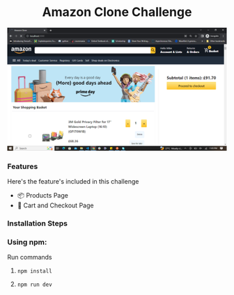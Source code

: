 <h1 align="center">Amazon Clone Challenge</h1>

<img src="https://github.com/mikelangelo1/Amazon-clone-challenge/blob/main/client/public/cart-screenshot.png">


### Features

Here's the feature's included in this challenge


- 📦 Products Page
- 🛒 Cart and Checkout Page
 

### Installation Steps

### Using npm: 

Run commands

1) ```npm install```

2) ```npm run dev```



